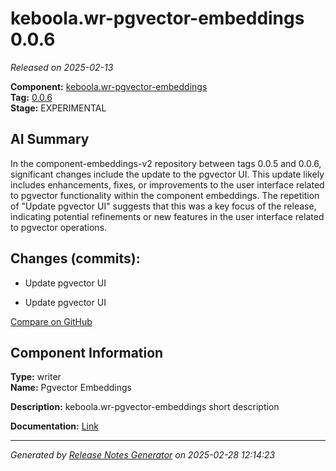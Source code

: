# keboola.wr-pgvector-embeddings 0.0.6

_Released on 2025-02-13_

**Component:** [keboola.wr-pgvector-embeddings](https://github.com/keboola/component-embeddings-v2)  
**Tag:** [0.0.6](https://github.com/keboola/component-embeddings-v2/releases/tag/0.0.6)  
**Stage:** EXPERIMENTAL  


## AI Summary
In the component-embeddings-v2 repository between tags 0.0.5 and 0.0.6, significant changes include the update to the pgvector UI. This update likely includes enhancements, fixes, or improvements to the user interface related to pgvector functionality within the component embeddings. The repetition of "Update pgvector UI" suggests that this was a key focus of the release, indicating potential refinements or new features in the user interface related to pgvector operations.



## Changes (commits):


- Update pgvector UI 
  



- Update pgvector UI 
  



[Compare on GitHub](https://github.com/component-embeddings-v2/compare/0.0.5...0.0.6)



## Component Information
**Type:** writer  
**Name:** Pgvector Embeddings  

**Description:** keboola.wr-pgvector-embeddings short description  


**Documentation:** [Link](https://github.com/keboola/component-embeddings-v2/blob/master/README.md)  



---
_Generated by [Release Notes Generator](https://github.com/keboola/release-notes-generator) on 2025-02-28 12:14:23_ 
